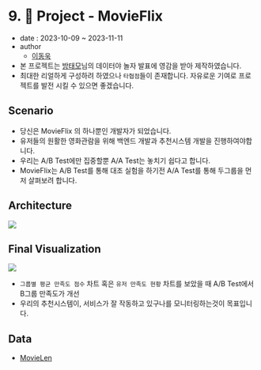# 9. 🚀 Project - MovieFlix

- date : 2023-10-09 ~ 2023-11-11
- author
  * [이동욱](https://github.com/ehddnr301)
- 본 프로젝트는 [방태모](https://www.linkedin.com/in/taemo)님의 데이터야 놀자 발표에 영감을 받아 제작하였습니다.
- 최대한 리얼하게 구성하려 하였으나 `타협점`들이 존재합니다. 자유로운 기여로 프로젝트를 발전 시킬 수 있으면 좋겠습니다.

## Scenario

- 당신은 MovieFlix 의 하나뿐인 개발자가 되었습니다.
- 유저들의 원활한 영화관람을 위해 백엔드 개발과 추천시스템 개발을 진행하여야합니다.
- 우리는 A/B Test에만 집중할뿐 A/A Test는 놓치기 쉽다고 합니다.
- MovieFlix는 A/B Test를 통해 대조 실험을 하기전 A/A Test를 통해 두그룹을 먼저 살펴보려 합니다.

## Architecture

<img src="./images/9_0_1.png" align="center">


## Final Visualization

<img src="./images/9_0_2.png" align="center">

- `그룹별 평균 만족도 점수` 차트 혹은 `유저 만족도 현황` 차트를 보았을 때 A/B Test에서 B그룹 만족도가 개선
- 우리의 추천시스템이, 서비스가 잘 작동하고 있구나를 모니터링하는것이 목표입니다.

## Data

- [MovieLen](https://grouplens.org/datasets/movielens/)

<script src="https://utteranc.es/client.js"
        repo="Pseudo-Lab/data-engineering-for-everybody"
        issue-term="pathname"
        label="comments"
        theme="preferred-color-scheme"
        crossorigin="anonymous"
        async>
</script>